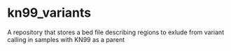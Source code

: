 # kn99_variants
A repository that stores a bed file describing regions to exlude from variant calling in samples with KN99 as a parent

